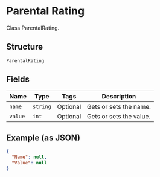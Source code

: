 
# Parental Rating

Class ParentalRating.

## Structure

`ParentalRating`

## Fields

| Name | Type | Tags | Description |
|  --- | --- | --- | --- |
| `name` | `string` | Optional | Gets or sets the name. |
| `value` | `int` | Optional | Gets or sets the value. |

## Example (as JSON)

```json
{
  "Name": null,
  "Value": null
}
```

